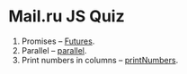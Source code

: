 # Mail.ru JS Quiz

1. Promises – [Futures](../master/src/futures/solution.js).
2. Parallel – [parallel](../master/src/parallel/solution.js).
3. Print numbers in columns – [printNumbers](../master/src/printNumbers/solution.js).
